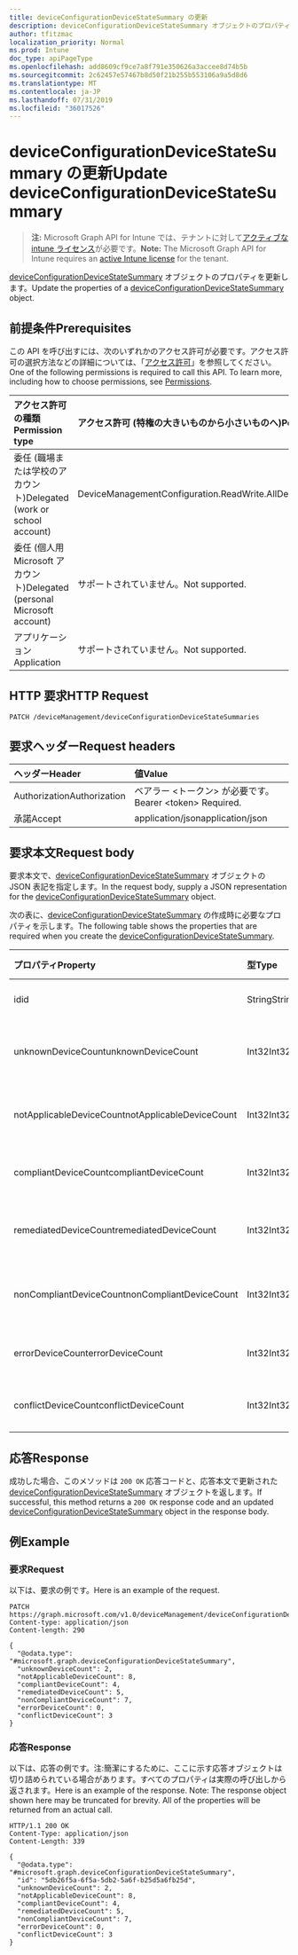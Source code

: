 ```yaml
---
title: deviceConfigurationDeviceStateSummary の更新
description: deviceConfigurationDeviceStateSummary オブジェクトのプロパティを更新します。
author: tfitzmac
localization_priority: Normal
ms.prod: Intune
doc_type: apiPageType
ms.openlocfilehash: add8609cf9ce7a8f791e350626a3accee8d74b5b
ms.sourcegitcommit: 2c62457e57467b8d50f21b255b553106a9a5d8d6
ms.translationtype: MT
ms.contentlocale: ja-JP
ms.lasthandoff: 07/31/2019
ms.locfileid: "36017526"
---
```

# <a name="update-deviceconfigurationdevicestatesummary"></a><span data-ttu-id="aca70-103">deviceConfigurationDeviceStateSummary の更新</span><span class="sxs-lookup"><span data-stu-id="aca70-103">Update deviceConfigurationDeviceStateSummary</span></span>

> <span data-ttu-id="aca70-104">**注:** Microsoft Graph API for Intune では、テナントに対して[アクティブな intune ライセンス](https://go.microsoft.com/fwlink/?linkid=839381)が必要です。</span><span class="sxs-lookup"><span data-stu-id="aca70-104">**Note:** The Microsoft Graph API for Intune requires an [active Intune license](https://go.microsoft.com/fwlink/?linkid=839381) for the tenant.</span></span>

<span data-ttu-id="aca70-105">[deviceConfigurationDeviceStateSummary](../resources/intune-deviceconfig-deviceconfigurationdevicestatesummary.md) オブジェクトのプロパティを更新します。</span><span class="sxs-lookup"><span data-stu-id="aca70-105">Update the properties of a [deviceConfigurationDeviceStateSummary](../resources/intune-deviceconfig-deviceconfigurationdevicestatesummary.md) object.</span></span>

## <a name="prerequisites"></a><span data-ttu-id="aca70-106">前提条件</span><span class="sxs-lookup"><span data-stu-id="aca70-106">Prerequisites</span></span>
<span data-ttu-id="aca70-p101">この API を呼び出すには、次のいずれかのアクセス許可が必要です。アクセス許可の選択方法などの詳細については、「[アクセス許可](/graph/permissions-reference)」を参照してください。</span><span class="sxs-lookup"><span data-stu-id="aca70-p101">One of the following permissions is required to call this API. To learn more, including how to choose permissions, see [Permissions](/graph/permissions-reference).</span></span>

|<span data-ttu-id="aca70-109">アクセス許可の種類</span><span class="sxs-lookup"><span data-stu-id="aca70-109">Permission type</span></span>|<span data-ttu-id="aca70-110">アクセス許可 (特権の大きいものから小さいものへ)</span><span class="sxs-lookup"><span data-stu-id="aca70-110">Permissions (from most to least privileged)</span></span>|
|:---|:---|
|<span data-ttu-id="aca70-111">委任 (職場または学校のアカウント)</span><span class="sxs-lookup"><span data-stu-id="aca70-111">Delegated (work or school account)</span></span>|<span data-ttu-id="aca70-112">DeviceManagementConfiguration.ReadWrite.All</span><span class="sxs-lookup"><span data-stu-id="aca70-112">DeviceManagementConfiguration.ReadWrite.All</span></span>|
|<span data-ttu-id="aca70-113">委任 (個人用 Microsoft アカウント)</span><span class="sxs-lookup"><span data-stu-id="aca70-113">Delegated (personal Microsoft account)</span></span>|<span data-ttu-id="aca70-114">サポートされていません。</span><span class="sxs-lookup"><span data-stu-id="aca70-114">Not supported.</span></span>|
|<span data-ttu-id="aca70-115">アプリケーション</span><span class="sxs-lookup"><span data-stu-id="aca70-115">Application</span></span>|<span data-ttu-id="aca70-116">サポートされていません。</span><span class="sxs-lookup"><span data-stu-id="aca70-116">Not supported.</span></span>|

## <a name="http-request"></a><span data-ttu-id="aca70-117">HTTP 要求</span><span class="sxs-lookup"><span data-stu-id="aca70-117">HTTP Request</span></span>
<!-- {
  "blockType": "ignored"
}
-->
``` http
PATCH /deviceManagement/deviceConfigurationDeviceStateSummaries
```

## <a name="request-headers"></a><span data-ttu-id="aca70-118">要求ヘッダー</span><span class="sxs-lookup"><span data-stu-id="aca70-118">Request headers</span></span>
|<span data-ttu-id="aca70-119">ヘッダー</span><span class="sxs-lookup"><span data-stu-id="aca70-119">Header</span></span>|<span data-ttu-id="aca70-120">値</span><span class="sxs-lookup"><span data-stu-id="aca70-120">Value</span></span>|
|:---|:---|
|<span data-ttu-id="aca70-121">Authorization</span><span class="sxs-lookup"><span data-stu-id="aca70-121">Authorization</span></span>|<span data-ttu-id="aca70-122">ベアラー &lt;トークン&gt; が必要です。</span><span class="sxs-lookup"><span data-stu-id="aca70-122">Bearer &lt;token&gt; Required.</span></span>|
|<span data-ttu-id="aca70-123">承諾</span><span class="sxs-lookup"><span data-stu-id="aca70-123">Accept</span></span>|<span data-ttu-id="aca70-124">application/json</span><span class="sxs-lookup"><span data-stu-id="aca70-124">application/json</span></span>|

## <a name="request-body"></a><span data-ttu-id="aca70-125">要求本文</span><span class="sxs-lookup"><span data-stu-id="aca70-125">Request body</span></span>
<span data-ttu-id="aca70-126">要求本文で、[deviceConfigurationDeviceStateSummary](../resources/intune-deviceconfig-deviceconfigurationdevicestatesummary.md) オブジェクトの JSON 表記を指定します。</span><span class="sxs-lookup"><span data-stu-id="aca70-126">In the request body, supply a JSON representation for the [deviceConfigurationDeviceStateSummary](../resources/intune-deviceconfig-deviceconfigurationdevicestatesummary.md) object.</span></span>

<span data-ttu-id="aca70-127">次の表に、[deviceConfigurationDeviceStateSummary](../resources/intune-deviceconfig-deviceconfigurationdevicestatesummary.md) の作成時に必要なプロパティを示します。</span><span class="sxs-lookup"><span data-stu-id="aca70-127">The following table shows the properties that are required when you create the [deviceConfigurationDeviceStateSummary](../resources/intune-deviceconfig-deviceconfigurationdevicestatesummary.md).</span></span>

|<span data-ttu-id="aca70-128">プロパティ</span><span class="sxs-lookup"><span data-stu-id="aca70-128">Property</span></span>|<span data-ttu-id="aca70-129">型</span><span class="sxs-lookup"><span data-stu-id="aca70-129">Type</span></span>|<span data-ttu-id="aca70-130">説明</span><span class="sxs-lookup"><span data-stu-id="aca70-130">Description</span></span>|
|:---|:---|:---|
|<span data-ttu-id="aca70-131">id</span><span class="sxs-lookup"><span data-stu-id="aca70-131">id</span></span>|<span data-ttu-id="aca70-132">String</span><span class="sxs-lookup"><span data-stu-id="aca70-132">String</span></span>|<span data-ttu-id="aca70-133">エンティティのキー。</span><span class="sxs-lookup"><span data-stu-id="aca70-133">Key of the entity.</span></span>|
|<span data-ttu-id="aca70-134">unknownDeviceCount</span><span class="sxs-lookup"><span data-stu-id="aca70-134">unknownDeviceCount</span></span>|<span data-ttu-id="aca70-135">Int32</span><span class="sxs-lookup"><span data-stu-id="aca70-135">Int32</span></span>|<span data-ttu-id="aca70-136">不明なデバイスの数</span><span class="sxs-lookup"><span data-stu-id="aca70-136">Number of unknown devices</span></span>|
|<span data-ttu-id="aca70-137">notApplicableDeviceCount</span><span class="sxs-lookup"><span data-stu-id="aca70-137">notApplicableDeviceCount</span></span>|<span data-ttu-id="aca70-138">Int32</span><span class="sxs-lookup"><span data-stu-id="aca70-138">Int32</span></span>|<span data-ttu-id="aca70-139">該当しないデバイスの数</span><span class="sxs-lookup"><span data-stu-id="aca70-139">Number of not applicable devices</span></span>|
|<span data-ttu-id="aca70-140">compliantDeviceCount</span><span class="sxs-lookup"><span data-stu-id="aca70-140">compliantDeviceCount</span></span>|<span data-ttu-id="aca70-141">Int32</span><span class="sxs-lookup"><span data-stu-id="aca70-141">Int32</span></span>|<span data-ttu-id="aca70-142">準拠デバイスの数</span><span class="sxs-lookup"><span data-stu-id="aca70-142">Number of compliant devices</span></span>|
|<span data-ttu-id="aca70-143">remediatedDeviceCount</span><span class="sxs-lookup"><span data-stu-id="aca70-143">remediatedDeviceCount</span></span>|<span data-ttu-id="aca70-144">Int32</span><span class="sxs-lookup"><span data-stu-id="aca70-144">Int32</span></span>|<span data-ttu-id="aca70-145">修復済みデバイスの数</span><span class="sxs-lookup"><span data-stu-id="aca70-145">Number of remediated devices</span></span>|
|<span data-ttu-id="aca70-146">nonCompliantDeviceCount</span><span class="sxs-lookup"><span data-stu-id="aca70-146">nonCompliantDeviceCount</span></span>|<span data-ttu-id="aca70-147">Int32</span><span class="sxs-lookup"><span data-stu-id="aca70-147">Int32</span></span>|<span data-ttu-id="aca70-148">準拠していないデバイスの数</span><span class="sxs-lookup"><span data-stu-id="aca70-148">Number of NonCompliant devices</span></span>|
|<span data-ttu-id="aca70-149">errorDeviceCount</span><span class="sxs-lookup"><span data-stu-id="aca70-149">errorDeviceCount</span></span>|<span data-ttu-id="aca70-150">Int32</span><span class="sxs-lookup"><span data-stu-id="aca70-150">Int32</span></span>|<span data-ttu-id="aca70-151">エラー デバイスの数</span><span class="sxs-lookup"><span data-stu-id="aca70-151">Number of error devices</span></span>|
|<span data-ttu-id="aca70-152">conflictDeviceCount</span><span class="sxs-lookup"><span data-stu-id="aca70-152">conflictDeviceCount</span></span>|<span data-ttu-id="aca70-153">Int32</span><span class="sxs-lookup"><span data-stu-id="aca70-153">Int32</span></span>|<span data-ttu-id="aca70-154">競合デバイスの数</span><span class="sxs-lookup"><span data-stu-id="aca70-154">Number of conflict devices</span></span>|



## <a name="response"></a><span data-ttu-id="aca70-155">応答</span><span class="sxs-lookup"><span data-stu-id="aca70-155">Response</span></span>
<span data-ttu-id="aca70-156">成功した場合、このメソッドは `200 OK` 応答コードと、応答本文で更新された [deviceConfigurationDeviceStateSummary](../resources/intune-deviceconfig-deviceconfigurationdevicestatesummary.md) オブジェクトを返します。</span><span class="sxs-lookup"><span data-stu-id="aca70-156">If successful, this method returns a `200 OK` response code and an updated [deviceConfigurationDeviceStateSummary](../resources/intune-deviceconfig-deviceconfigurationdevicestatesummary.md) object in the response body.</span></span>

## <a name="example"></a><span data-ttu-id="aca70-157">例</span><span class="sxs-lookup"><span data-stu-id="aca70-157">Example</span></span>

### <a name="request"></a><span data-ttu-id="aca70-158">要求</span><span class="sxs-lookup"><span data-stu-id="aca70-158">Request</span></span>
<span data-ttu-id="aca70-159">以下は、要求の例です。</span><span class="sxs-lookup"><span data-stu-id="aca70-159">Here is an example of the request.</span></span>
``` http
PATCH https://graph.microsoft.com/v1.0/deviceManagement/deviceConfigurationDeviceStateSummaries
Content-type: application/json
Content-length: 290

{
  "@odata.type": "#microsoft.graph.deviceConfigurationDeviceStateSummary",
  "unknownDeviceCount": 2,
  "notApplicableDeviceCount": 8,
  "compliantDeviceCount": 4,
  "remediatedDeviceCount": 5,
  "nonCompliantDeviceCount": 7,
  "errorDeviceCount": 0,
  "conflictDeviceCount": 3
}
```

### <a name="response"></a><span data-ttu-id="aca70-160">応答</span><span class="sxs-lookup"><span data-stu-id="aca70-160">Response</span></span>
<span data-ttu-id="aca70-p102">以下は、応答の例です。注:簡潔にするために、ここに示す応答オブジェクトは切り詰められている場合があります。すべてのプロパティは実際の呼び出しから返されます。</span><span class="sxs-lookup"><span data-stu-id="aca70-p102">Here is an example of the response. Note: The response object shown here may be truncated for brevity. All of the properties will be returned from an actual call.</span></span>
``` http
HTTP/1.1 200 OK
Content-Type: application/json
Content-Length: 339

{
  "@odata.type": "#microsoft.graph.deviceConfigurationDeviceStateSummary",
  "id": "5db26f5a-6f5a-5db2-5a6f-b25d5a6fb25d",
  "unknownDeviceCount": 2,
  "notApplicableDeviceCount": 8,
  "compliantDeviceCount": 4,
  "remediatedDeviceCount": 5,
  "nonCompliantDeviceCount": 7,
  "errorDeviceCount": 0,
  "conflictDeviceCount": 3
}
```



